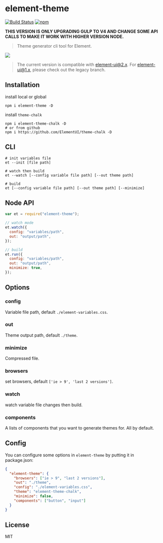 # element-theme

[![Build Status](https://travis-ci.org/ElementUI/element-theme.svg?branch=master)](https://travis-ci.org/ElementUI/element-theme)
[![npm](https://img.shields.io/npm/v/element-theme.svg)](https://www.npmjs.com/package/element-theme)

**THIS VERSION IS ONLY UPGRADING GULP TO V4 AND CHANGE SOME API CALLS TO MAKE IT WORK WITH HIGHER VERSION NODE.**

> Theme generator cli tool for Element.

![](./media/element.gif)

> The current version is compatible with element-ui@2.x. For element-ui@1.x, please check out the legacy branch.

## Installation

install local or global

```shell
npm i element-theme -D
```

install `theme-chalk`

```shell
npm i element-theme-chalk -D
# or from github
npm i https://github.com/ElementUI/theme-chalk -D
```

## CLI

```shell
# init variables file
et --init [file path]

# watch then build
et --watch [--config variable file path] [--out theme path]

# build
et [--config variable file path] [--out theme path] [--minimize]
```

## Node API

```javascript
var et = require("element-theme");

// watch mode
et.watch({
  config: "variables/path",
  out: "output/path",
});

// build
et.run({
  config: "variables/path",
  out: "output/path",
  minimize: true,
});
```

## Options

### config

Variable file path, default `./element-variables.css`.

### out

Theme output path, default `./theme`.

### minimize

Compressed file.

### browsers

set browsers, default `['ie > 9', 'last 2 versions']`.

### watch

watch variable file changes then build.

### components

A lists of components that you want to generate themes for. All by default.

## Config

You can configure some options in `element-theme` by putting it in package.json:

```json
{
  "element-theme": {
    "browsers": ["ie > 9", "last 2 versions"],
    "out": "./theme",
    "config": "./element-variables.css",
    "theme": "element-theme-chalk",
    "minimize": false,
    "components": ["button", "input"]
  }
}
```

## License

MIT
